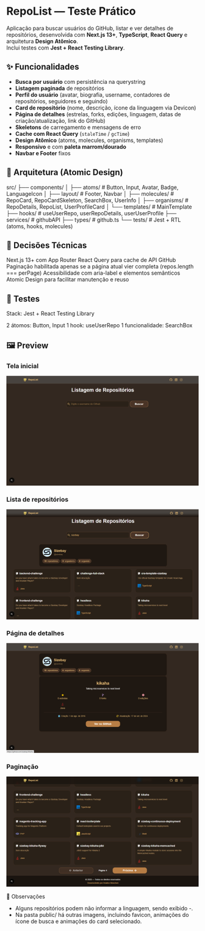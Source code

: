 # RepoList — Teste Prático

Aplicação para buscar usuários do GitHub, listar e ver detalhes de repositórios, desenvolvida com **Next.js 13+**, **TypeScript**, **React Query** e arquitetura **Design Atômico**.  
Inclui testes com **Jest + React Testing Library**.

## ✨ Funcionalidades

- **Busca por usuário** com persistência na querystring  
- **Listagem paginada** de repositórios  
- **Perfil do usuário** (avatar, biografia, username, contadores de repositórios, seguidores e seguindo)  
- **Card de repositório** (nome, descrição, ícone da linguagem via Devicon)  
- **Página de detalhes** (estrelas, forks, edições, linguagem, datas de criação/atualização, link do GitHub)  
- **Skeletons** de carregamento e mensagens de erro
- **Cache com React Query** (`staleTime` / `gcTime`)  
- **Design Atômico** (atoms, molecules, organisms, templates)  
- **Responsivo** e com **paleta marrom/dourado**  
- **Navbar e Footer** fixos

## 🧱 Arquitetura (Atomic Design)

src/
├── components/
│ ├── atoms/ # Button, Input, Avatar, Badge, LanguageIcon
│ ├── layout/ # Footer, Navbar
│ ├── molecules/ # RepoCard, RepoCardSkeleton, SearchBox, UserInfo
│ ├── organisms/ # RepoDetails, RepoList, UserProfileCard
│ └── templates/ # MainTemplate
├── hooks/ # useUserRepo, userRepoDetails, userUserProfile
├── services/ # githubAPI
├── types/ # github.ts
└── tests/ # Jest + RTL (atoms, hooks, molecules)



## 🧠 Decisões Técnicas

Next.js 13+ com App Router
React Query para cache de API GitHub
Paginação habilitada apenas se a página atual vier completa (repos.length === perPage)
Acessibilidade com aria-label e elementos semânticos
Atomic Design para facilitar manutenção e reuso

## 🧪 Testes

Stack: Jest + React Testing Library

2 átomos: Button, Input
1 hook: useUserRepo
1 funcionalidade: SearchBox

## 🖼️ Preview

### Tela inicial
![Tela inicial](public/tela-inicial.png)

### Lista de repositórios
![Lista de repositórios](public/lista-repositorios.png)

### Página de detalhes
![Página detalhada](public/pagina-detalhada-com-info-do-usuario-e-repositorio.png)

### Paginação
![Paginação](public/anterior-proxima-pagina.png)


📌 Observações

- Alguns repositórios podem não informar a linguagem, sendo exibido -.
- Na pasta public/ há outras imagens, incluindo favicon, animações do ícone de busca e animações do card selecionado.
